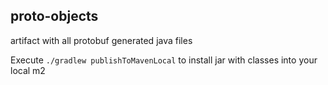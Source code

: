 proto-objects
---
artifact with all protobuf generated java files

Execute `./gradlew publishToMavenLocal` to install jar with classes into your local m2 
